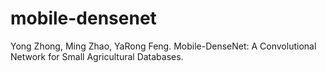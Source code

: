 # mobile-densenet
Yong Zhong, Ming Zhao, YaRong Feng.  Mobile-DenseNet: A Convolutional Network for Small Agricultural Databases.
